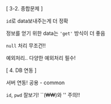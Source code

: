 [ 3-2. 종합문제 ]

`id`로 data보내주는게 더 정확 

정보를 얻기 위한 data는 `'get'` 방식이 더 좋음 

`null` 처리 무조건!! 

예외처리.. 다양한 예외처리 필수! 

[ 4. DB 연동 ]

서버 연동! 공용 - common

`id`, `pwd` 잘보기! ``(₩₩)와 '' 주의!!
